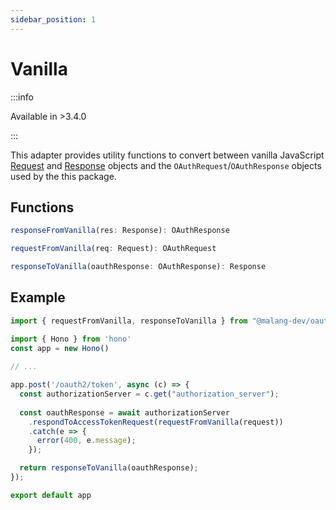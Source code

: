```yaml
---
sidebar_position: 1
---
```


# Vanilla

:::info

Available in >3.4.0

:::

This adapter provides utility functions to convert between vanilla JavaScript [Request](https://developer.mozilla.org/en-US/docs/Web/API/Request) and [Response](https://developer.mozilla.org/en-US/docs/Web/API/Response) objects and the `OAuthRequest`/`OAuthResponse` objects used by the this package.

## Functions

```ts
responseFromVanilla(res: Response): OAuthResponse
```

```ts
requestFromVanilla(req: Request): OAuthRequest
```

```ts
responseToVanilla(oauthResponse: OAuthResponse): Response
```

## Example

```ts
import { requestFromVanilla, responseToVanilla } from "@malang-dev/oauth2-server/vanilla";

import { Hono } from 'hono'
const app = new Hono()
  
// ...

app.post('/oauth2/token', async (c) => {
  const authorizationServer = c.get("authorization_server");
  
  const oauthResponse = await authorizationServer
    .respondToAccessTokenRequest(requestFromVanilla(request))
    .catch(e => {
      error(400, e.message);
    });

  return responseToVanilla(oauthResponse);
});

export default app
```
